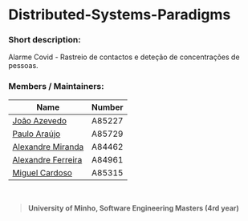 # Distributed-Systems-Paradigms

### Short description:
Alarme Covid - Rastreio de contactos e deteção de concentrações de pessoas.

### Members / Maintainers:


|      Name     | Number |
|---------------|--------|
| [João Azevedo](https://github.com/devzizu)   | A85227 |
| [Paulo Araújo](https://github.com/paulob122) | A85729 |
| [Alexandre Miranda](https://github.com/aemiranda7) | A84462 |
| [Alexandre Ferreira]() | A84961 |
| [Miguel Cardoso]() | A85315 |

<br>

>**University of Minho, Software Engineering Masters (4rd year)**
